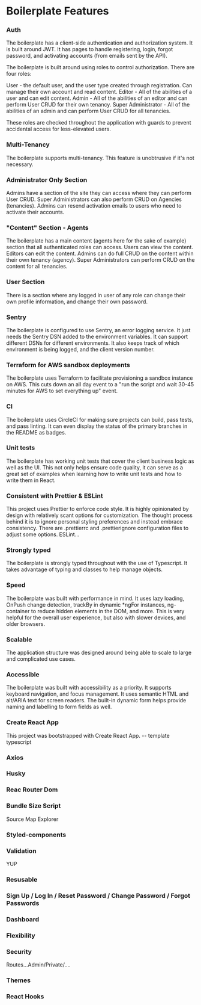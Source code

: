 # Boilerplate Features

### Auth

The boilerplate has a client-side authentication and authorization system. It is built around JWT. It has pages to handle registering, login, forgot password, and activating accounts (from emails sent by the API).

The boilerplate is built around using roles to control authorization. There are four roles:

  User - the default user, and the user type created through registration. Can manage their own account and read content.
  Editor - All of the abilities of a user and can edit content.
  Admin - All of the abilities of an editor and can perform User CRUD for their own tenancy.
  Super Administrator - All of the abilities of an admin and can perform User CRUD for all tenancies.
  
These roles are checked throughout the application with guards to prevent accidental access for less-elevated users.
### Multi-Tenancy

The boilerplate supports multi-tenancy. This feature is unobtrusive if it's not necessary.
### Administrator Only Section

Admins have a section of the site they can access where they can perform User CRUD. Super Administrators can also perform CRUD on Agencies (tenancies). Admins can resend activation emails to users who need to activate their accounts.
### "Content" Section - Agents

The boilerplate has a main content (agents here for the sake of example) section that all authenticated roles can access. Users can view the content. Editors can edit the content. Admins can do full CRUD on the content within their own tenancy (agency). Super Administrators can perform CRUD on the content for all tenancies.
### User Section

There is a section where any logged in user of any role can change their own profile information, and change their own password.
### Sentry

The boilerplate is configured to use Sentry, an error logging service. It just needs the Sentry DSN added to the environment variables. It can support different DSNs for different environments. It also keeps track of which environment is being logged, and the client version number.
### Terraform for AWS sandbox deployments

The boilerplate uses Terraform to facilitate provisioning a sandbox instance on AWS. This cuts down an all day event to a "run the script and wait 30-45 minutes for AWS to set everything up" event.
### CI

The boilerplate uses CircleCI for making sure projects can build, pass tests, and pass linting. It can even display the status of the primary branches in the README as badges.
### Unit tests

The boilerplate has working unit tests that cover the client business logic as well as the UI. This not only helps ensure code quality, it can serve as a great set of examples when learning how to write unit tests and how to write them in React.
### Consistent with Prettier & ESLint

This project uses Prettier to enforce code style. It is highly opinionated by design with relatively scant options for customization. The thought process behind it is to ignore personal styling preferences and instead embrace consistency. There are .prettierrc and .prettierignore configuration files to adjust some options. 
ESLint...
### Strongly typed

The boilerplate is strongly typed throughout with the use of Typescript. It takes advantage of typing and classes to help manage objects.

### Speed

The boilerplate was built with performance in mind. It uses lazy loading, OnPush change detection, trackBy in dynamic *ngFor instances, ng-container to reduce hidden elements in the DOM, and more. This is very helpful for the overall user experience, but also with slower devices, and older browsers.
### Scalable

The application structure was designed around being able to scale to large and complicated use cases.
### Accessible

The boilerplate was built with accessibility as a priority. It supports keyboard navigation, and focus management. It uses semantic HTML and alt/ARIA text for screen readers. The built-in dynamic form helps provide naming and labelling to form fields as well.
### Create React App

This project was bootstrapped with Create React App. -- template typescript

### Axios

### Husky

### Reac Router Dom

### Bundle Size Script

Source Map Explorer

### Styled-components

### Validation

YUP

### Resusable

### Sign Up / Log In / Reset Password / Change Password / Forgot Passwords

### Dashboard

### Flexibility

### Security
Routes...Admin/Private/....
### Themes


### React Hooks